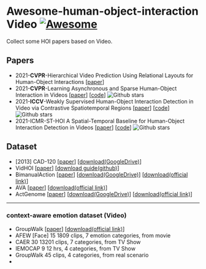 # Awesome-human-object-interaction Video [![Awesome](https://cdn.rawgit.com/sindresorhus/awesome/d7305f38d29fed78fa85652e3a63e154dd8e8829/media/badge.svg)](https://github.com/sindresorhus/awesome)

Collect some HOI papers based on Video.

## Papers
  - 2021-**CVPR**-Hierarchical Video Prediction Using Relational Layouts for Human-Object Interactions [[paper](https://openaccess.thecvf.com/content/CVPR2021/html/Bodla_Hierarchical_Video_Prediction_Using_Relational_Layouts_for_Human-Object_Interactions_CVPR_2021_paper.html)]
  - 2021-**CVPR**-Learning Asynchronous and Sparse Human-Object Interaction in Videos [[paper](https://openaccess.thecvf.com/content/CVPR2021/html/Morais_Learning_Asynchronous_and_Sparse_Human-Object_Interaction_in_Videos_CVPR_2021_paper.html)] [[code](https://github.com/RomeroBarata/human_object_interaction)] ![Github stars](https://img.shields.io/github/stars/RomeroBarata/human_object_interaction.svg)
  - 2021-**ICCV**-Weakly Supervised Human-Object Interaction Detection in Video via Contrastive Spatiotemporal Regions [[paper](https://openaccess.thecvf.com/content/ICCV2021/html/Li_Weakly_Supervised_Human-Object_Interaction_Detection_in_Video_via_Contrastive_Spatiotemporal_ICCV_2021_paper.html)] [[code](https://github.com/ShuangLI59/weakly-supervised-human-object-detection-video)] ![Github stars](https://img.shields.io/github/stars/ShuangLI59/weakly-supervised-human-object-detection-video.svg)
  - 2021-ICMR-ST-HOI A Spatial-Temporal Baseline for Human-Object Interaction Detection in Videos [[paper](https://arxiv.org/abs/2105.11731)] [[code](https://github.com/coldmanck/VidHOI)] ![Github stars](https://img.shields.io/github/stars/coldmanck/VidHOI.svg)


## Dataset
  - \[2013\] CAD-120 [[paper](https://www.researchgate.net/publication/231609161_Learning_Human_Activities_and_Object_Affordances_from_RGB-D_Videos)] [[download(GoogleDrive)](https://drive.google.com/drive/folders/150LB6We_cqHfqf0RrYcI4OIZ-LoM0yNx)]
  - VidHOI [[paper](https://arxiv.org/abs/2105.11731)] [[download guide(github)](https://github.com/coldmanck/VidHOI)]
  - BimanualAction [[paper](https://arxiv.org/abs/1908.08391)] [[download(GoogleDrive)](https://drive.google.com/drive/folders/150LB6We_cqHfqf0RrYcI4OIZ-LoM0yNx)] [[download(official link)](https://bimanual-actions.humanoids.kit.edu/)]
  - AVA [[paper](http://openaccess.thecvf.com/content_cvpr_2018/html/Gu_AVA_A_Video_CVPR_2018_paper.html)] [[download(official link)](https://research.google.com/ava/download.html)]
  - ActGenome [[paper](http://openaccess.thecvf.com/content_CVPR_2020/html/Ji_Action_Genome_Actions_As_Compositions_of_Spatio-Temporal_Scene_Graphs_CVPR_2020_paper.html)] [[download(GoogleDrive)](https://drive.google.com/drive/folders/150LB6We_cqHfqf0RrYcI4OIZ-LoM0yNx)] [[download(official link)](https://www.actiongenome.org/)]

***
### context-aware emotion dataset (Video)
  - GroupWalk [[paper](http://openaccess.thecvf.com/content_CVPR_2020/html/Mittal_EmotiCon_Context-Aware_Multimodal_Emotion_Recognition_Using_Freges_Principle_CVPR_2020_paper.html)] [[download(official link)](https://gamma.umd.edu/researchdirections/affectivecomputing/emoticon/)]
  - AFEW [Face] 15 1809 clips, 7 emotion categories, from movie
  - CAER 30 13201 clips, 7 categories, from TV Show
  - IEMOCAP 9 12 hrs, 4 categories, from TV Show
  - GroupWalk 45 clips, 4 categories, from real scenario
  - 








